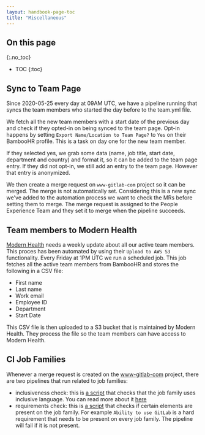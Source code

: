 ```yaml
---
layout: handbook-page-toc
title: "Miscellaneous"
---
```


## On this page

{:.no_toc}

- TOC
{:toc}

## Sync to Team Page
Since 2020-05-25 every day at 09AM UTC, we have a pipeline running that syncs the team members who started
the day before to the team.yml file.

We fetch all the new team members with a start date of the previous day and check if they opted-in on
being synced to the team page. Opt-in happens by setting `Export Name/Location to Team Page?` to `Yes`
on their BambooHR profile. This is a task on day one for the new team member. 

If they selected yes, we grab some data (name, job title, start date, department and country) and format it, 
so it can be added to the team page entry. If they did not opt-in, we still add an entry to the team page. 
However that entry is anonymized. 

We then create a merge request on `www-gitlab-com` project so it can be merged. The merge is not automatically set. 
Considering this is a new sync we've added to the automation process we want to check the MRs before setting them to merge.
The merge request is assigned to the People Experience Team and they set it to merge when the pipeline succeeds.

## Team members to Modern Health
[Modern Health](/handbook/total-rewards/benefits/modern-health) needs a weekly update about all our active
team members. This proces has been automated by using their `Upload to AWS S3` functionality. Every Friday
at 1PM UTC we run a scheduled job. This job fetches all the active team members from BambooHR and stores
the following in a CSV file:
- First name
- Last name
- Work email
- Employee ID
- Department
- Start Date

This CSV file is then uploaded to a S3 bucket that is maintained by Modern Health. They process the file
so the team members can have access to Modern Health.

## CI Job Families 
Whenever a merge request is created on the [www-gitlab-com](https://gitlab.com/gitlab-com/www-gitlab-com/) project, there are two pipelines that run related to job families:

- inclusiveness check: this is [a script](https://gitlab.com/gitlab-com/www-gitlab-com/-/blob/master/lib/lint/inclusiveness_check.rb) that checks that the job family uses inclusive language. You can read more about it [here]()
- requirements check: this is [a script](https://gitlab.com/gitlab-com/www-gitlab-com/-/blob/master/sites/marketing/source/job-families/check_job_families.py) that checks if certain elements are present on the job family. For example `Ability to use GitLab` is a hard requirement that needs to be present on every job family. The pipeline will fail if it is not present.





